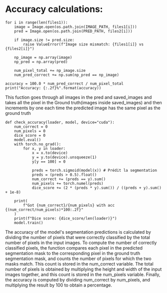 <h1>
    Accuracy calculations:
</h1>


    for i in range(len(files1)):
        image = Image.open(os.path.join(IMAGE_PATH, files1[i]))
        pred = Image.open(os.path.join(PRED_PATH, files2[i]))

        if image.size != pred.size:
            raise ValueError(f"Image size mismatch: {files1[i]} vs {files2[i]}")

        np_image = np.array(image)
        np_pred = np.array(pred)

        num_pixel_total += np_image.size
        num_pred_correct += np.sum(np_pred == np_image)

    accuracy = 100.0 * num_pred_correct / num_pixel_total
    print("Accuracy: {:.2f}%".format(accuracy))


<p>
This fuction goes through all images in the pred and saved_images and takes all the pixel in the Ground truth(images inside saved_images) and then increments by one each time the predicted image has the same pixel as the ground truth
</p>


    def check_accuracy(loader, model, device="cuda"):
        num_correct = 0
        num_pixels = 0
        dice_score = 0
        model.eval()
        with torch.no_grad():
            for x, y in loader:
                x = x.to(device)
                y = y.to(device).unsqueeze(1)
                y[y == 100] = 0

                preds = torch.sigmoid(model(x)) # Prédit la segmentation
                preds = (preds > 0.5).float()
                num_correct += (preds == y).sum()
                num_pixels += torch.numel(preds)
                dice_score += (2 * (preds * y).sum()) / ((preds + y).sum() + 1e-8)

        print(
            f"Got {num_correct}/{num_pixels} with acc {(num_correct/num_pixels)*100:.2f}"
        )
        print(f"Dice score: {dice_score/len(loader)}")
        model.train()

<p>
The accuracy of the model's segmentation predictions is calculated by dividing the number of pixels that were correctly classified by the total number of pixels in the input images. To compute the number of correctly classified pixels, the function compares each pixel in the predicted segmentation mask to the corresponding pixel in the ground truth segmentation mask, and counts the number of pixels for which the two masks match. This count is stored in the num_correct variable. The total number of pixels is obtained by multiplying the height and width of the input images together, and this count is stored in the num_pixels variable. Finally, the accuracy is computed by dividing num_correct by num_pixels, and multiplying the result by 100 to obtain a percentage.
</p>